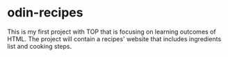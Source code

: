 # odin-recipes
This is my first project with TOP that is focusing on
learning outcomes of HTML. The project will contain a 
recipes' website that includes ingredients list and cooking steps.
